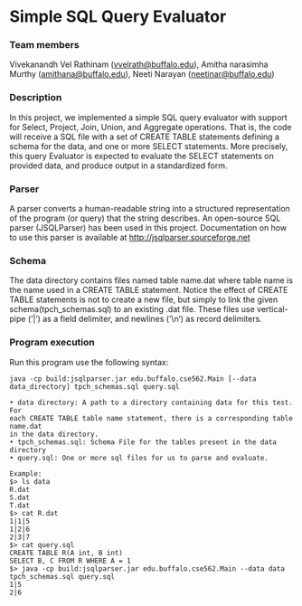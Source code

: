 Simple SQL Query Evaluator 
==============================

### Team members

Vivekanandh Vel Rathinam (vvelrath@buffalo.edu),
Amitha narasimha Murthy (amithana@buffalo.edu),
Neeti Narayan (neetinar@buffalo.edu)

### Description
 
In this project, we implemented a simple SQL query evaluator with support for
Select, Project, Join, Union, and Aggregate operations. That is, the code will receive a
SQL file with a set of CREATE TABLE statements defining a schema for the data, and one
or more SELECT statements. More precisely, this query Evaluator is expected to evaluate 
the SELECT statements on provided data, and produce output in a standardized form.

### Parser

A parser converts a human-readable string into a structured representation of the program
(or query) that the string describes. An open-source SQL parser (JSQLParser) has been used
in this project. Documentation on how to use this parser is available at
http://jsqlparser.sourceforge.net

### Schema

The data directory contains files named table name.dat where table name
is the name used in a CREATE TABLE statement. Notice the effect of CREATE TABLE statements
is not to create a new file, but simply to link the given schema(tpch_schemas.sql) to an existing .dat
file. These files use vertical-pipe (’|’) as a field delimiter, and newlines (’\n’) as record
delimiters.

### Program execution

Run this program use the following syntax:

	java -cp build:jsqlparser.jar edu.buffalo.cse562.Main [--data data_directory] tpch_schemas.sql query.sql
	
	• data directory: A path to a directory containing data for this test. For
	each CREATE TABLE table name statement, there is a corresponding table name.dat
	in the data directory.
	• tpch_schemas.sql: Schema File for the tables present in the data directory
	• query.sql: One or more sql files for us to parse and evaluate.
	
	Example:
	$> ls data
	R.dat
	S.dat
	T.dat
	$> cat R.dat
	1|1|5
	1|2|6
	2|3|7
	$> cat query.sql
	CREATE TABLE R(A int, B int)
	SELECT B, C FROM R WHERE A = 1
	$> java -cp build:jsqlparser.jar edu.buffalo.cse562.Main --data data tpch_schemas.sql query.sql
	1|5
	2|6
	
